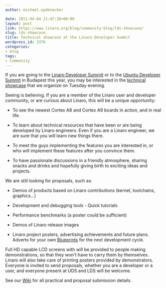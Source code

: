 ```yaml
---
author: michael.opdenacker

date: 2011-04-04 21:47:38+00:00
layout: post
link: https://www.linaro.org/blog/community-blog/lds-showcase/
slug: lds-showcase
title: Technical showcase at the Linaro Developer Summit
wordpress_id: 3378
categories:
- blog
tags:
- Community
---
```


If you are going to the [Linaro Developer Summit](https://wiki.linaro.org/Events/2011-05-LDS/) or to the [Ubuntu Developer Summit](http://uds.ubuntu.com/) in Budapest this year, you may be interested in the [technical showcase](https://wiki.linaro.org/Events/2011-05-LDS/Showcase) that we organize on Tuesday evening.

Seeing is believing. If you are a member of the Linaro user and developer community, or are curious about Linaro, this will be a unique opportunity:




  * To see the newest Cortex A8 and Cortex A9 boards in action, and in real life.


  * To learn about technical resources that have been or are being developed by Linaro engineers. Even if you are a Linaro engineer, we are sure that you will learn new things there.


  * To meet the guys implementing the features you are interested in, or who will implement these features after you convince them.


  * To have passionate discussions in a friendly atmosphere, sharing snacks and drinks and hopefully giving birth to exciting ideas and projects.



We are still looking for proposals, such as:


  * Demos of products based on Linaro contributions (kernel, toolchains, graphics...)


  * Development and debugging tools - Quick tutorials


  * Performance benchmarks (a poster could be sufficient)


  * Demos of Linaro release images


  * Linaro project posters, advertising achievements and future plans. Adverts for your own [Blueprints](https://blueprints.launchpad.net/linaro) for the next development cycle.



Full HD capable LCD screens with will be provided to people making demonstrations, so that they won't have to carry them by themselves. Linaro will also take care of printing posters provided by demonstrators. Everyone is invited to send proposals, whether you are a developer or a user, and everyone present at UDS and LDS will be welcome.

See our [Wiki](https://wiki.linaro.org/Events/2011-05-LDS) for all practical and proposal submission details.
